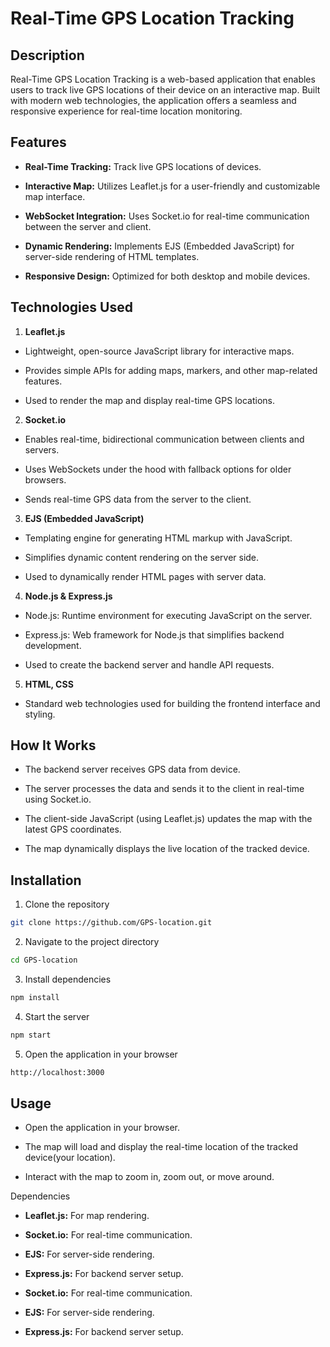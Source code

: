 # Real-Time GPS Location Tracking

## Description

Real-Time GPS Location Tracking is a web-based application that enables users to track live GPS locations of their device on an interactive map. Built with modern web technologies, the application offers a seamless and responsive experience for real-time location monitoring.

## Features

- **Real-Time Tracking:** Track live GPS locations of devices.

- **Interactive Map:** Utilizes Leaflet.js for a user-friendly and customizable map interface.

- **WebSocket Integration:** Uses Socket.io for real-time communication between the server and client.

- **Dynamic Rendering:** Implements EJS (Embedded JavaScript) for server-side rendering of HTML templates.

- **Responsive Design:** Optimized for both desktop and mobile devices.

## Technologies Used

1. **Leaflet.js**

- Lightweight, open-source JavaScript library for interactive maps.

- Provides simple APIs for adding maps, markers, and other map-related features.

- Used to render the map and display real-time GPS locations.

2. **Socket.io**

- Enables real-time, bidirectional communication between clients and servers.

- Uses WebSockets under the hood with fallback options for older browsers.

- Sends real-time GPS data from the server to the client.

3. **EJS (Embedded JavaScript)**

- Templating engine for generating HTML markup with JavaScript.

- Simplifies dynamic content rendering on the server side.

- Used to dynamically render HTML pages with server data.

4. **Node.js & Express.js**

- Node.js: Runtime environment for executing JavaScript on the server.

- Express.js: Web framework for Node.js that simplifies backend development.

- Used to create the backend server and handle API requests.

5. **HTML, CSS**

- Standard web technologies used for building the frontend interface and styling.

## How It Works

- The backend server receives GPS data from device.

- The server processes the data and sends it to the client in real-time using Socket.io.

- The client-side JavaScript (using Leaflet.js) updates the map with the latest GPS coordinates.

- The map dynamically displays the live location of the tracked device.

## Installation

1. Clone the repository
``` bash
git clone https://github.com/GPS-location.git
```

2. Navigate to the project directory
``` bash
cd GPS-location
```
3. Install dependencies
``` bash
npm install
```
4. Start the server
``` bash
npm start
```
5. Open the application in your browser
``` bash
http://localhost:3000
```

## Usage

- Open the application in your browser.

- The map will load and display the real-time location of the tracked device(your location).

- Interact with the map to zoom in, zoom out, or move around.

Dependencies

- **Leaflet.js:** For map rendering.

- **Socket.io:** For real-time communication.

- **EJS:** For server-side rendering.

- **Express.js:** For backend server setup.

- **Socket.io:** For real-time communication.

- **EJS:** For server-side rendering.

- **Express.js:** For backend server setup.
